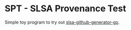 # SPT - SLSA Provenance Test

Simple toy program to try out
[slsa-github-generator-go](https://github.com/slsa-framework/slsa-github-generator-go).
